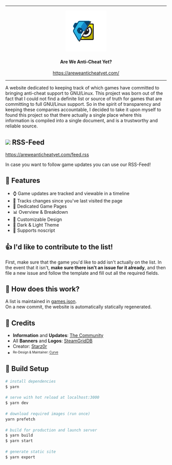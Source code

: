<div align="center"> 

<hr/>

<img src="public/icon.webp" width=128/>

#### Are We Anti-Cheat Yet?

https://areweanticheatyet.com/

<hr/>
</div>


A website dedicated to keeping track of which games have committed to bringing anti-cheat support to GNU/Linux. This project was born out of the fact that I could not find a definite list or source of truth for games that are committing to full GNU/Linux support. So in the spirit of transparency and keeping these companies accountable, I decided to take it upon myself to found this project so that there actually a single place where this information is compiled into a single document, and is a trustworthy and reliable source.

## <img src="https://upload.wikimedia.org/wikipedia/en/thumb/4/43/Feed-icon.svg/1200px-Feed-icon.svg.png" width=18/> RSS-Feed

https://areweanticheatyet.com/feed.rss  

In case you want to follow game updates you can use our RSS-Feed!

## 🎉 Features

- ⌚ Game updates are tracked and viewable in a timeline
- 🤖 Tracks changes since you've last visited the page
- 📄 Dedicated Game Pages
- 📊 Overview & Breakdown
- 👀 Customizable Design
- 🌙 Dark & Light Theme
- 🛑 Supports noscript

## 👍 I'd like to contribute to the list!

First, make sure that the game you'd like to add isn't actually on the list. In the event that it isn't, **make sure there isn't an issue for it already**, and then file a new issue and follow the template and fill out all the required fields.

## 📖 How does this work?

A list is maintained in [games.json](games.json).  
On a new commit, the website is automatically statically regenerated.

## 🫶 Credits

- **Information** and **Updates**: [The Community](https://github.com/Starz0r/AreWeAntiCheatYet/issues)
- All **Banners** and **Logos**: [SteamGridDB](https://www.steamgriddb.com/)
- Creator: [Starz0r](https://github.com/Starz0r)
- <sup><sub>Re-Design & Maintainer: [Curve](https://github.com/Curve)</sub></sup>

## 👷 Build Setup

```bash
# install dependencies
$ yarn

# serve with hot reload at localhost:3000
$ yarn dev

# download required images (run once)
yarn prefetch

# build for production and launch server
$ yarn build
$ yarn start

# generate static site
$ yarn export
```